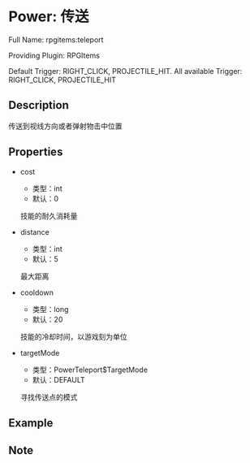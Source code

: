 # Power: 传送

<!-- 本文件是通过游戏内 `/rpgitem gen-wiki` 命令生成的。 -->
<!-- 请只在对应的 "beginCustomXXXX" 与 "endCustomXXXX" 间编辑。  -->
<!-- 如果您想修改技能或其属性的描述， -->
<!-- 请修改 "resources/lang/zh_CN.yml" 中对应的项。 -->

Full Name: rpgitems:teleport

Providing Plugin: RPGItems

Default Trigger: RIGHT_CLICK, PROJECTILE_HIT. All available Trigger: RIGHT_CLICK, PROJECTILE_HIT


<!-- beginCustomHeader -->
<!-- endCustomHeader -->

## Description

传送到视线方向或者弹射物击中位置
<!-- beginCustomDescription -->
<!-- endCustomDescription -->

## Properties

* cost

  * 类型：int
  * 默认：0

  技能的耐久消耗量

* distance

  * 类型：int
  * 默认：5

  最大距离

* cooldown

  * 类型：long
  * 默认：20

  技能的冷却时间，以游戏刻为单位

* targetMode

  * 类型：PowerTeleport$TargetMode
  * 默认：DEFAULT

  寻找传送点的模式


<!-- beginCustomProperties -->
<!-- endCustomProperties -->

## Example

<!-- beginCustomExample -->
<!-- endCustomExample -->

## Note

<!-- beginCustomNote -->
<!-- endCustomNote -->